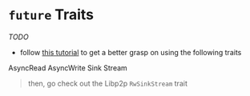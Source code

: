 # `future` Traits

*TODO*
* follow [this tutorial](https://www.snoyman.com/blog/2018/12/rust-crash-course-07-async-futures-tokio) to get a better grasp on using the following traits

AsyncRead
AsyncWrite
Sink
Stream

> then, go check out the Libp2p `RwSinkStream` trait